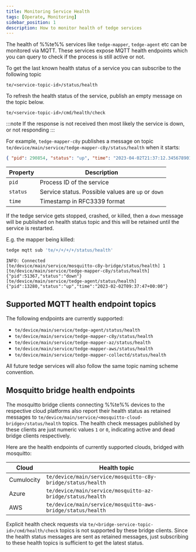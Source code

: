 ```yaml
---
title: Monitoring Service Health
tags: [Operate, Monitoring]
sidebar_position: 1
description: How to monitor health of tedge services
---
```


The health of %%te%% services like `tedge-mapper`, `tedge-agent` etc can be monitored via MQTT.
These services expose MQTT health endpoints which you can query to check if the process is still active or not.

To get the last known health status of a service you can subscribe to the following topic

```text
te/<service-topic-id>/status/health
```

To refresh the health status of the service, publish an empty message on the topic below.

```text
te/<service-topic-id>/cmd/health/check
```

:::note
If the response is not received then most likely the service is down, or not responding
:::


For example, `tedge-mapper-c8y` publishes a message on topic `te/device/main/service/tedge-mapper-c8y/status/health` when it starts:

```json
{ "pid": 290854, "status": "up", "time": "2023-04-02T21:37:12.345678901Z" }
```

<!-- TODO: this should be in a reference about health status messages -->

| Property | Description                                        |
|----------|----------------------------------------------------|
| `pid`    | Process ID of the service                          |
| `status` | Service status. Possible values are `up` or `down` |
| `time`   | Timestamp in RFC3339 format                        |

If the tedge service gets stopped, crashed, or killed, then a `down` message will be published on health status topic
and this will be retained until the service is restarted.

E.g. the mapper being killed:

```sh te2mqtt formats=v1
tedge mqtt sub 'te/+/+/+/+/status/health'
```

```log title="Output"
INFO: Connected
[te/device/main/service/mosquitto-c8y-bridge/status/health] 1
[te/device/main/service/tedge-mapper-c8y/status/health] {"pid":51367,"status":"down"}
[te/device/main/service/tedge-agent/status/health] {"pid":13280,"status":"up","time":"2023-02-02T09:37:47+00:00"}
```
## Supported MQTT health endpoint topics

The following endpoints are currently supported:

* `te/device/main/service/tedge-agent/status/health`
* `te/device/main/service/tedge-mapper-c8y/status/health`
* `te/device/main/service/tedge-mapper-az/status/health`
* `te/device/main/service/tedge-mapper-aws/status/health`
* `te/device/main/service/tedge-mapper-collectd/status/health`

All future tedge services will also follow the same topic naming scheme convention.

## Mosquitto bridge health endpoints

The mosquitto bridge clients connecting %%te%% devices to the respective cloud platforms also report their health
status as retained messages to `te/device/main/service/<mosquitto-cloud-bridge>/status/health` topics. The health check
messages published by these clients are just numeric values `1` or `0`, indicating active and dead bridge clients
respectively.

Here are the health endpoints of currently supported clouds, bridged with mosquitto:

| Cloud      | Health topic                                                |
|------------|-------------------------------------------------------------|
| Cumulocity | `te/device/main/service/mosquitto-c8y-bridge/status/health` |
| Azure      | `te/device/main/service/mosquitto-az-bridge/status/health`  |
| AWS        | `te/device/main/service/mosquitto-aws-bridge/status/health` |

Explicit health check requests via `te/<bridge-service-topic-id>/cmd/health/check` topics is not supported by these bridge clients.
Since the health status messages are sent as retained messages, just subscribing to these health topics is sufficient to get the latest status.
